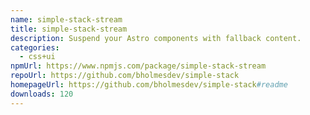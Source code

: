 ```yaml
---
name: simple-stack-stream
title: simple-stack-stream
description: Suspend your Astro components with fallback content.
categories:
  - css+ui
npmUrl: https://www.npmjs.com/package/simple-stack-stream
repoUrl: https://github.com/bholmesdev/simple-stack
homepageUrl: https://github.com/bholmesdev/simple-stack#readme
downloads: 120
---
```

